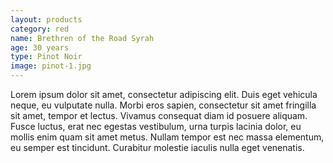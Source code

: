 ```yaml
---
layout: products
category: red
name: Brethren of the Road Syrah	
age: 30 years
type: Pinot Noir 
image: pinot-1.jpg
---
```



Lorem ipsum dolor sit amet, consectetur adipiscing elit. Duis eget vehicula neque, eu vulputate nulla. Morbi eros sapien, consectetur sit amet fringilla sit amet, tempor et lectus. Vivamus consequat diam id posuere aliquam. Fusce luctus, erat nec egestas vestibulum, urna turpis lacinia dolor, eu mollis enim quam sit amet metus. Nullam tempor est nec massa elementum, eu semper est tincidunt. Curabitur molestie iaculis nulla eget venenatis.